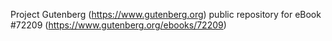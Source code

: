 Project Gutenberg (https://www.gutenberg.org) public repository
for eBook #72209 (https://www.gutenberg.org/ebooks/72209)
